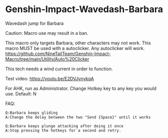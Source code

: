 # Genshin-Impact-Wavedash-Barbara
Wavedash jump for Barbara

Caution: Macro use may result in a ban.

This macro only targets Barbara, other characters may not work.
This macro MUST be used with a autoclicker. Any autoclicker will work.
https://github.com/NineTailTeam/Genshin-Impact-Macro/tree/main/Utility/Auto%20Clicker

This tech needs a wind current in order to function.

Test video: https://youtu.be/E2DVJynykqA

For AHK, run as Administrator. Change Hotkey key to any key you would use. Default: N

FAQ:
	
	Q:Barbara keeps gliding
	A:Change the delay between the two "Send {Space}" until it works
	
	Q:Barbara keeps plunge attacking after doing it once
	A:Stop pressing the hotkeys for a second and retry.
